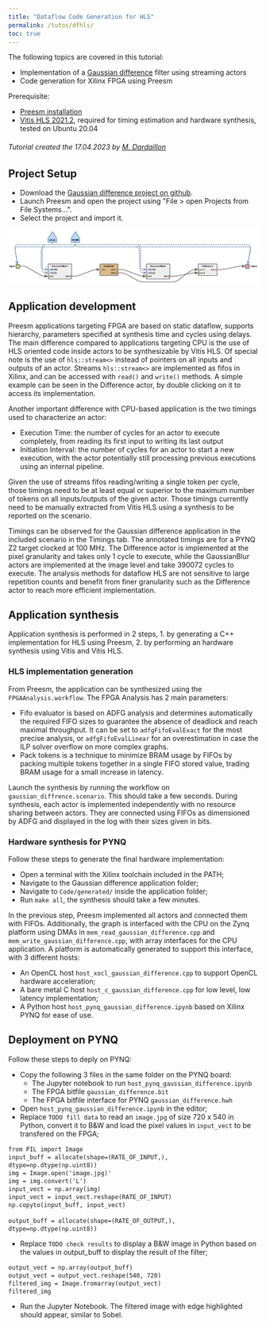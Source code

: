 ```yaml
---
title: "Dataflow Code Generation for HLS"
permalink: /tutos/dfhls/
toc: true
---
```


The following topics are covered in this tutorial:

*   Implementation of a [Gaussian difference](https://en.wikipedia.org/wiki/Difference_of_Gaussians) filter using streaming actors
*   Code generation for Xilinx FPGA using Preesm

Prerequisite: 
* [Preesm installation](/get/)
* [Vitis HLS 2021.2](https://www.xilinx.com/products/design-tools/vitis/vitis-hls.html), required for timing estimation and hardware synthesis, tested on Ubuntu 20.04

###### Tutorial created the 17.04.2023 by [M. Dardaillon](mailto:mdardail@insa-rennes.fr)

## Project Setup

* Download the [Gaussian difference project on github](https://github.com/preesm/org.ietr.preesm.gaussian-difference).
* Launch Preesm and open the project using "File > open Projects from File Systems...".
* Select the project and import it.

[![](/assets/tutos/dfhls/gaussian_difference.png)](/assets/tutos/dfhls/gaussian_difference.png)

## Application development

Preesm applications targeting FPGA are based on static dataflow, supports hierarchy, parameters specified at synthesis time and cycles using delays. The main difference compared to applications targeting CPU is the use of HLS oriented code inside actors to be synthesizable by Vitis HLS. Of special note is the use of `hls::stream<>` instead of pointers on all inputs and outputs of an actor. Streams `hls::stream<>` are implemented as fifos in Xilinx, and can be accessed with `read()` and `write()` methods. A simple example can be seen in the Difference actor, by double clicking on it to access its implementation.

Another important difference with CPU-based application is the two timings used to characterize an actor:

- Execution Time: the number of cycles for an actor to execute completely, from reading its first input to writing its last output
- Initiation Interval: the number of cycles for an actor to start a new execution, with the actor potentially still processing previous executions using an internal pipeline.

Given the use of streams fifos reading/writing a single token per cycle, those timings need to be at least equal or superior to the maximum number of tokens on all inputs/outputs of the given actor. Those timings currently need to be manually extracted from Vitis HLS using a synthesis to be reported on the scenario.

Timings can be observed for the Gaussian difference application in the included scenario in the Timings tab. The annotated timings are for a PYNQ Z2 target clocked at 100 MHz. The Difference actor is implemented at the pixel granularity and takes only 1 cycle to execute, while the GaussianBlur actors are implemented at the image level and take 390072 cycles to execute. The analysis methods for dataflow HLS are not sensitive to large repetition counts and benefit from finer granularity such as the Difference actor to reach more efficient implementation.

## Application synthesis

Application synthesis is performed in 2 steps, 1. by generating a C++ implementation for HLS using Preesm, 2. by performing an hardware synthesis using Vitis and Vitis HLS.

### HLS implementation generation

From Preesm, the application can be synthesized using the `FPGAAnalysis.workflow`. The FPGA Analysis has 2 main parameters:

- Fifo evaluator is based on ADFG analysis and determines automatically the required FIFO sizes to guarantee the absence of deadlock and reach maximal throughput. It can be set to `adfgFifoEvalExact` for the most precise analysis, or `adfgFifoEvalLinear` for an overestimation in case the ILP solver overflow on more complex graphs.
- Pack tokens is a technique to minimize BRAM usage by FIFOs by packing multiple tokens together in a single FIFO stored value, trading BRAM usage for a small increase in latency.

Launch the synthesis by running the workflow on `gaussian_diffrence.scenario`. This should take a few seconds. During synthesis, each actor is implemented independently with no resource sharing between actors. They are connected using FIFOs as dimensioned by ADFG and displayed in the log with their sizes given in bits.

### Hardware synthesis for PYNQ

Follow these steps to generate the final hardware implementation:

- Open a terminal with the Xilinx toolchain included in the PATH;
- Navigate to the Gaussian difference application folder;
- Navigate to `Code/generated/` inside the application folder;
- Run `make all`, the synthesis should take a few minutes.

In the previous step, Preesm implemented all actors and connected them with FIFOs. Additionally, the graph is interfaced with the CPU on the Zynq platform using DMAs in `mem_read_gaussian_difference.cpp` and `mem_write_gaussian_difference.cpp`, with array interfaces for the CPU application. A platform is automatically generated to support this interface, with 3 different hosts:

- An OpenCL host `host_xocl_gaussian_difference.cpp` to support OpenCL hardware acceleration;
- A bare metal C host `host_c_gaussian_difference.cpp` for low level, low latency implementation;
- A Python host `host_pynq_gaussian_difference.ipynb` based on Xilinx PYNQ for ease of use.

## Deployment on PYNQ

Follow these steps to deply on PYNQ:

- Copy the following 3 files in the same folder on the PYNQ board:
  - The Jupyter notebook to run `host_pynq_gaussian_difference.ipynb`
  - The FPGA bitfile `gaussian_difference.bit`
  - The FPGA bitfile interface for PYNQ `gaussian_difference.hwh`
- Open `host_pynq_gaussian_difference.ipynb` in the editor;
- Replace `TODO fill data` to read an `image.jpg` of size 720 x 540 in Python, convert it to B&W and load the pixel values in `input_vect` to be transfered on the FPGA;

```
from PIL import Image
input_buff = allocate(shape=(RATE_OF_INPUT,), dtype=np.dtype(np.uint8))
img = Image.open('image.jpg)'
img = img.convert('L')
input_vect = np.array(img)
input_vect = input_vect.reshape(RATE_OF_INPUT)
np.copyto(input_buff, input_vect)

output_buff = allocate(shape=(RATE_OF_OUTPUT,), dtype=np.dtype(np.uint8))
```

- Replace `TODO check results` to display a B&W image in Python based on the values in output_buff to display the result of the filter;

```
output_vect = np.array(output_buff)
output_vect = output_vect.reshape(540, 720)
filtered_img = Image.fromarray(output_vect)
filtered_img
```

- Run the Jupyter Notebook. The filtered image with edge highlighted should appear, similar to Sobel.
